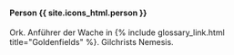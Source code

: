 ---
---

#### Person {{ site.icons_html.person }}

Ork. Anführer der Wache in {% include glossary_link.html
title="Goldenfields" %}. Gilchrists Nemesis.
